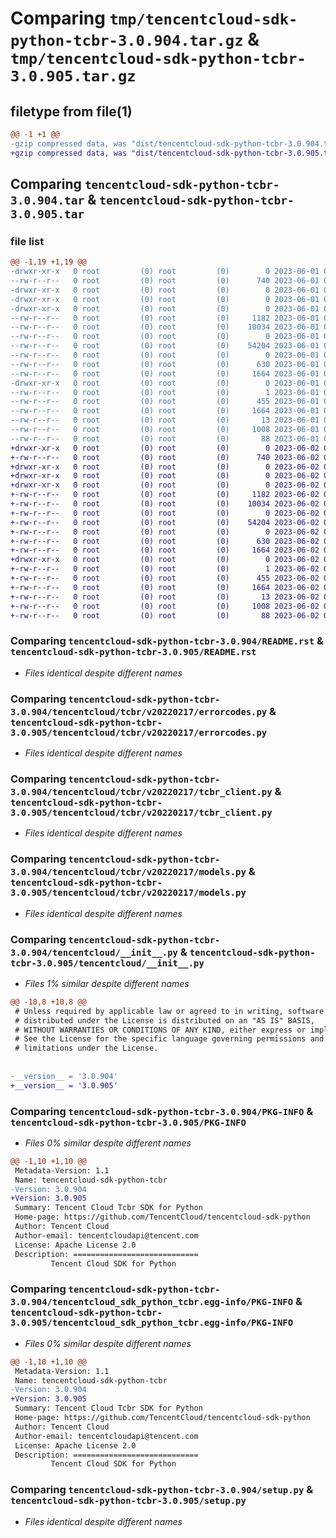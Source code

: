 # Comparing `tmp/tencentcloud-sdk-python-tcbr-3.0.904.tar.gz` & `tmp/tencentcloud-sdk-python-tcbr-3.0.905.tar.gz`

## filetype from file(1)

```diff
@@ -1 +1 @@
-gzip compressed data, was "dist/tencentcloud-sdk-python-tcbr-3.0.904.tar", last modified: Thu Jun  1 02:46:54 2023, max compression
+gzip compressed data, was "dist/tencentcloud-sdk-python-tcbr-3.0.905.tar", last modified: Fri Jun  2 00:39:44 2023, max compression
```

## Comparing `tencentcloud-sdk-python-tcbr-3.0.904.tar` & `tencentcloud-sdk-python-tcbr-3.0.905.tar`

### file list

```diff
@@ -1,19 +1,19 @@
-drwxr-xr-x   0 root         (0) root         (0)        0 2023-06-01 02:46:54.000000 tencentcloud-sdk-python-tcbr-3.0.904/
--rw-r--r--   0 root         (0) root         (0)      740 2023-06-01 02:46:53.000000 tencentcloud-sdk-python-tcbr-3.0.904/README.rst
-drwxr-xr-x   0 root         (0) root         (0)        0 2023-06-01 02:46:54.000000 tencentcloud-sdk-python-tcbr-3.0.904/tencentcloud/
-drwxr-xr-x   0 root         (0) root         (0)        0 2023-06-01 02:46:54.000000 tencentcloud-sdk-python-tcbr-3.0.904/tencentcloud/tcbr/
-drwxr-xr-x   0 root         (0) root         (0)        0 2023-06-01 02:46:54.000000 tencentcloud-sdk-python-tcbr-3.0.904/tencentcloud/tcbr/v20220217/
--rw-r--r--   0 root         (0) root         (0)     1182 2023-06-01 02:46:53.000000 tencentcloud-sdk-python-tcbr-3.0.904/tencentcloud/tcbr/v20220217/errorcodes.py
--rw-r--r--   0 root         (0) root         (0)    10034 2023-06-01 02:46:53.000000 tencentcloud-sdk-python-tcbr-3.0.904/tencentcloud/tcbr/v20220217/tcbr_client.py
--rw-r--r--   0 root         (0) root         (0)        0 2023-06-01 02:46:53.000000 tencentcloud-sdk-python-tcbr-3.0.904/tencentcloud/tcbr/v20220217/__init__.py
--rw-r--r--   0 root         (0) root         (0)    54204 2023-06-01 02:46:53.000000 tencentcloud-sdk-python-tcbr-3.0.904/tencentcloud/tcbr/v20220217/models.py
--rw-r--r--   0 root         (0) root         (0)        0 2023-06-01 02:46:53.000000 tencentcloud-sdk-python-tcbr-3.0.904/tencentcloud/tcbr/__init__.py
--rw-r--r--   0 root         (0) root         (0)      630 2023-06-01 02:46:53.000000 tencentcloud-sdk-python-tcbr-3.0.904/tencentcloud/__init__.py
--rw-r--r--   0 root         (0) root         (0)     1664 2023-06-01 02:46:54.000000 tencentcloud-sdk-python-tcbr-3.0.904/PKG-INFO
-drwxr-xr-x   0 root         (0) root         (0)        0 2023-06-01 02:46:54.000000 tencentcloud-sdk-python-tcbr-3.0.904/tencentcloud_sdk_python_tcbr.egg-info/
--rw-r--r--   0 root         (0) root         (0)        1 2023-06-01 02:46:54.000000 tencentcloud-sdk-python-tcbr-3.0.904/tencentcloud_sdk_python_tcbr.egg-info/dependency_links.txt
--rw-r--r--   0 root         (0) root         (0)      455 2023-06-01 02:46:54.000000 tencentcloud-sdk-python-tcbr-3.0.904/tencentcloud_sdk_python_tcbr.egg-info/SOURCES.txt
--rw-r--r--   0 root         (0) root         (0)     1664 2023-06-01 02:46:54.000000 tencentcloud-sdk-python-tcbr-3.0.904/tencentcloud_sdk_python_tcbr.egg-info/PKG-INFO
--rw-r--r--   0 root         (0) root         (0)       13 2023-06-01 02:46:54.000000 tencentcloud-sdk-python-tcbr-3.0.904/tencentcloud_sdk_python_tcbr.egg-info/top_level.txt
--rw-r--r--   0 root         (0) root         (0)     1008 2023-06-01 02:46:53.000000 tencentcloud-sdk-python-tcbr-3.0.904/setup.py
--rw-r--r--   0 root         (0) root         (0)       88 2023-06-01 02:46:54.000000 tencentcloud-sdk-python-tcbr-3.0.904/setup.cfg
+drwxr-xr-x   0 root         (0) root         (0)        0 2023-06-02 00:39:44.000000 tencentcloud-sdk-python-tcbr-3.0.905/
+-rw-r--r--   0 root         (0) root         (0)      740 2023-06-02 00:39:44.000000 tencentcloud-sdk-python-tcbr-3.0.905/README.rst
+drwxr-xr-x   0 root         (0) root         (0)        0 2023-06-02 00:39:44.000000 tencentcloud-sdk-python-tcbr-3.0.905/tencentcloud/
+drwxr-xr-x   0 root         (0) root         (0)        0 2023-06-02 00:39:44.000000 tencentcloud-sdk-python-tcbr-3.0.905/tencentcloud/tcbr/
+drwxr-xr-x   0 root         (0) root         (0)        0 2023-06-02 00:39:44.000000 tencentcloud-sdk-python-tcbr-3.0.905/tencentcloud/tcbr/v20220217/
+-rw-r--r--   0 root         (0) root         (0)     1182 2023-06-02 00:39:44.000000 tencentcloud-sdk-python-tcbr-3.0.905/tencentcloud/tcbr/v20220217/errorcodes.py
+-rw-r--r--   0 root         (0) root         (0)    10034 2023-06-02 00:39:44.000000 tencentcloud-sdk-python-tcbr-3.0.905/tencentcloud/tcbr/v20220217/tcbr_client.py
+-rw-r--r--   0 root         (0) root         (0)        0 2023-06-02 00:39:44.000000 tencentcloud-sdk-python-tcbr-3.0.905/tencentcloud/tcbr/v20220217/__init__.py
+-rw-r--r--   0 root         (0) root         (0)    54204 2023-06-02 00:39:44.000000 tencentcloud-sdk-python-tcbr-3.0.905/tencentcloud/tcbr/v20220217/models.py
+-rw-r--r--   0 root         (0) root         (0)        0 2023-06-02 00:39:44.000000 tencentcloud-sdk-python-tcbr-3.0.905/tencentcloud/tcbr/__init__.py
+-rw-r--r--   0 root         (0) root         (0)      630 2023-06-02 00:39:44.000000 tencentcloud-sdk-python-tcbr-3.0.905/tencentcloud/__init__.py
+-rw-r--r--   0 root         (0) root         (0)     1664 2023-06-02 00:39:44.000000 tencentcloud-sdk-python-tcbr-3.0.905/PKG-INFO
+drwxr-xr-x   0 root         (0) root         (0)        0 2023-06-02 00:39:44.000000 tencentcloud-sdk-python-tcbr-3.0.905/tencentcloud_sdk_python_tcbr.egg-info/
+-rw-r--r--   0 root         (0) root         (0)        1 2023-06-02 00:39:44.000000 tencentcloud-sdk-python-tcbr-3.0.905/tencentcloud_sdk_python_tcbr.egg-info/dependency_links.txt
+-rw-r--r--   0 root         (0) root         (0)      455 2023-06-02 00:39:44.000000 tencentcloud-sdk-python-tcbr-3.0.905/tencentcloud_sdk_python_tcbr.egg-info/SOURCES.txt
+-rw-r--r--   0 root         (0) root         (0)     1664 2023-06-02 00:39:44.000000 tencentcloud-sdk-python-tcbr-3.0.905/tencentcloud_sdk_python_tcbr.egg-info/PKG-INFO
+-rw-r--r--   0 root         (0) root         (0)       13 2023-06-02 00:39:44.000000 tencentcloud-sdk-python-tcbr-3.0.905/tencentcloud_sdk_python_tcbr.egg-info/top_level.txt
+-rw-r--r--   0 root         (0) root         (0)     1008 2023-06-02 00:39:44.000000 tencentcloud-sdk-python-tcbr-3.0.905/setup.py
+-rw-r--r--   0 root         (0) root         (0)       88 2023-06-02 00:39:44.000000 tencentcloud-sdk-python-tcbr-3.0.905/setup.cfg
```

### Comparing `tencentcloud-sdk-python-tcbr-3.0.904/README.rst` & `tencentcloud-sdk-python-tcbr-3.0.905/README.rst`

 * *Files identical despite different names*

### Comparing `tencentcloud-sdk-python-tcbr-3.0.904/tencentcloud/tcbr/v20220217/errorcodes.py` & `tencentcloud-sdk-python-tcbr-3.0.905/tencentcloud/tcbr/v20220217/errorcodes.py`

 * *Files identical despite different names*

### Comparing `tencentcloud-sdk-python-tcbr-3.0.904/tencentcloud/tcbr/v20220217/tcbr_client.py` & `tencentcloud-sdk-python-tcbr-3.0.905/tencentcloud/tcbr/v20220217/tcbr_client.py`

 * *Files identical despite different names*

### Comparing `tencentcloud-sdk-python-tcbr-3.0.904/tencentcloud/tcbr/v20220217/models.py` & `tencentcloud-sdk-python-tcbr-3.0.905/tencentcloud/tcbr/v20220217/models.py`

 * *Files identical despite different names*

### Comparing `tencentcloud-sdk-python-tcbr-3.0.904/tencentcloud/__init__.py` & `tencentcloud-sdk-python-tcbr-3.0.905/tencentcloud/__init__.py`

 * *Files 1% similar despite different names*

```diff
@@ -10,8 +10,8 @@
 # Unless required by applicable law or agreed to in writing, software
 # distributed under the License is distributed on an "AS IS" BASIS,
 # WITHOUT WARRANTIES OR CONDITIONS OF ANY KIND, either express or implied.
 # See the License for the specific language governing permissions and
 # limitations under the License.
 
 
-__version__ = '3.0.904'
+__version__ = '3.0.905'
```

### Comparing `tencentcloud-sdk-python-tcbr-3.0.904/PKG-INFO` & `tencentcloud-sdk-python-tcbr-3.0.905/PKG-INFO`

 * *Files 0% similar despite different names*

```diff
@@ -1,10 +1,10 @@
 Metadata-Version: 1.1
 Name: tencentcloud-sdk-python-tcbr
-Version: 3.0.904
+Version: 3.0.905
 Summary: Tencent Cloud Tcbr SDK for Python
 Home-page: https://github.com/TencentCloud/tencentcloud-sdk-python
 Author: Tencent Cloud
 Author-email: tencentcloudapi@tencent.com
 License: Apache License 2.0
 Description: ============================
         Tencent Cloud SDK for Python
```

### Comparing `tencentcloud-sdk-python-tcbr-3.0.904/tencentcloud_sdk_python_tcbr.egg-info/PKG-INFO` & `tencentcloud-sdk-python-tcbr-3.0.905/tencentcloud_sdk_python_tcbr.egg-info/PKG-INFO`

 * *Files 0% similar despite different names*

```diff
@@ -1,10 +1,10 @@
 Metadata-Version: 1.1
 Name: tencentcloud-sdk-python-tcbr
-Version: 3.0.904
+Version: 3.0.905
 Summary: Tencent Cloud Tcbr SDK for Python
 Home-page: https://github.com/TencentCloud/tencentcloud-sdk-python
 Author: Tencent Cloud
 Author-email: tencentcloudapi@tencent.com
 License: Apache License 2.0
 Description: ============================
         Tencent Cloud SDK for Python
```

### Comparing `tencentcloud-sdk-python-tcbr-3.0.904/setup.py` & `tencentcloud-sdk-python-tcbr-3.0.905/setup.py`

 * *Files identical despite different names*

